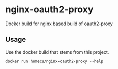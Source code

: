 # nginx-oauth2-proxy #

Docker build for nginx based build of oauth2-proxy


## Usage ##

Use the docker build that stems from this project.

    docker run homecu/nginx-oauth2-proxy --help

